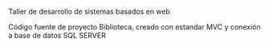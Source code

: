 Taller de desarrollo de sistemas basados en web  
  
Código fuente de proyecto Biblioteca, creado con estandar MVC y conexión a base de datos SQL SERVER   
